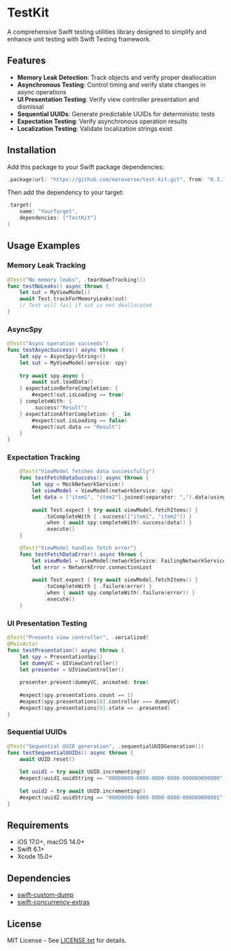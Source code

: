 # TestKit

A comprehensive Swift testing utilities library designed to simplify and enhance unit testing with Swift Testing framework.

## Features

- **Memory Leak Detection**: Track objects and verify proper deallocation
- **Asynchronous Testing**: Control timing and verify state changes in async operations
- **UI Presentation Testing**: Verify view controller presentation and dismissal
- **Sequential UUIDs**: Generate predictable UUIDs for deterministic tests
- **Expectation Testing**: Verify asynchronous operation results
- **Localization Testing**: Validate localization strings exist

## Installation

Add this package to your Swift package dependencies:

```swift
.package(url: "https://github.com/moroverse/test-kit.git", from: "0.3.1")
```

Then add the dependency to your target:

```swift
.target(
    name: "YourTarget",
    dependencies: ["TestKit"]
)
```

## Usage Examples

### Memory Leak Tracking

```swift
@Test("No memory leaks", .teardownTracking())
func testNoLeaks() async throws {
    let sut = MyViewModel()
    await Test.trackForMemoryLeaks(sut)
    // Test will fail if sut is not deallocated
}
```

### AsyncSpy

```swift
@Test("Async operation succeeds")
func testAsyncSuccess() async throws {
    let spy = AsyncSpy<String>()
    let sut = MyViewModel(service: spy)
    
    try await spy.async {
        await sut.loadData()
    } expectationBeforeCompletion: {
        #expect(sut.isLoading == true)
    } completeWith: {
        .success("Result")
    } expectationAfterCompletion: { _ in
        #expect(sut.isLoading == false)
        #expect(sut.data == "Result")
    }
}
```

### Expectation Tracking

```swift
    @Test("ViewModel fetches data successfully")
    func testFetchDataSuccess() async throws {
        let spy = MockNetworkService()
        let viewModel = ViewModel(networkService: spy)
        let data = ["item1", "item2"].joined(separator: ",").data(using: .utf8)!
        
        await Test.expect { try await viewModel.fetchItems() }
            .toCompleteWith { .success(["item1", "item2"]) }
            .when { await spy.completeWith(.success(data)) }
            .execute()
    }

    @Test("ViewModel handles fetch error")
    func testFetchDataError() async throws {
        let viewModel = ViewModel(networkService: FailingNetworkService())
        let error = NetworkError.connectionLost
        
        await Test.expect { try await viewModel.fetchItems() }
            .toCompleteWith { .failure(error) }
            .when { await spy.completeWith(.failure(error)) }
            .execute()
    }
```

### UI Presentation Testing

```swift
@Test("Presents view controller", .serialized)
@MainActor
func testPresentation() async throws {
    let spy = PresentationSpy()
    let dummyVC = UIViewController()
    let presenter = UIViewController()
    
    presenter.present(dummyVC, animated: true)
    
    #expect(spy.presentations.count == 1)
    #expect(spy.presentations[0].controller === dummyVC)
    #expect(spy.presentations[0].state == .presented)
}
```

### Sequential UUIDs

```swift
@Test("Sequential UUID generation", .sequentialUUIDGeneration())
func testSequentialUUIDs() async throws {
    await UUID.reset()
    
    let uuid1 = try await UUID.incrementing()
    #expect(uuid1.uuidString == "00000000-0000-0000-0000-000000000000")
    
    let uuid2 = try await UUID.incrementing()
    #expect(uuid2.uuidString == "00000000-0000-0000-0000-000000000001")
}
```

## Requirements

- iOS 17.0+, macOS 14.0+
- Swift 6.1+
- Xcode 15.0+

## Dependencies

- [swift-custom-dump](https://github.com/pointfreeco/swift-custom-dump)
- [swift-concurrency-extras](https://github.com/pointfreeco/swift-concurrency-extras)

## License

MIT License - See [LICENSE.txt](LICENSE.txt) for details.
